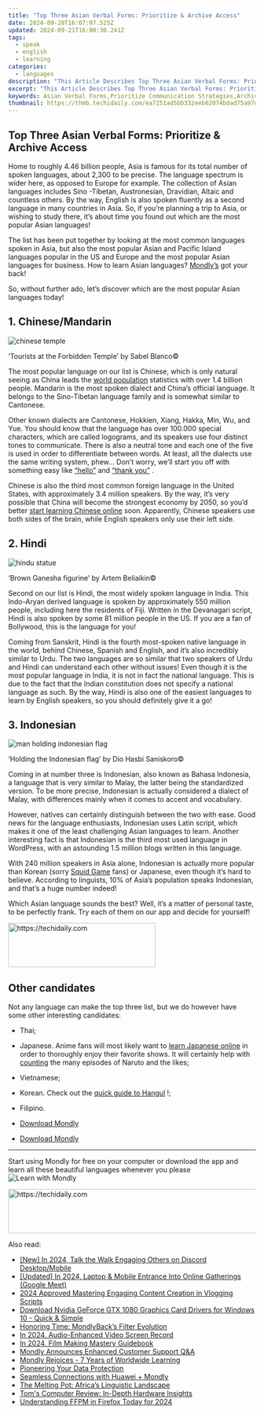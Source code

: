 ```yaml
---
title: "Top Three Asian Verbal Forms: Prioritize & Archive Access"
date: 2024-09-20T16:07:07.525Z
updated: 2024-09-21T16:00:30.241Z
tags:
  - speak
  - english
  - learning
categories:
  - languages
description: "This Article Describes Top Three Asian Verbal Forms: Prioritize & Archive Access"
excerpt: "This Article Describes Top Three Asian Verbal Forms: Prioritize & Archive Access"
keywords: Asian Verbal Forms,Prioritize Communication Strategies,Archiving Asian Language Documents,Asian Linguistic Heritage,Languages of Asia,Cultural Communication Practices,Asian Language Preservation Techniques
thumbnail: https://thmb.techidaily.com/ea7251ad5bb332eeb62074bdad75a97d412bc5c90367153732b7b65655c151cd.jpg
---
```


## Top Three Asian Verbal Forms: Prioritize & Archive Access

 Home to roughly 4.46 billion people, Asia is famous for its total number of spoken languages, about 2,300 to be precise. The language spectrum is wider here, as opposed to Europe for example. The collection of Asian languages includes Sino -Tibetan, Austronesian, Dravidian, Altaic and countless others. By the way, English is also spoken fluently as a second language in many countries in Asia. So, if you’re planning a trip to Asia, or wishing to study there, it’s about time you found out which are the most popular Asian languages!

 The list has been put together by looking at the most common languages spoken in Asia, but also the most popular Asian and Pacific Island languages popular in the US and Europe and the most popular Asian languages for business. How to learn Asian languages? [Mondly’s](https://app.adjust.io/5ixfg4k?campaign=blog-post-id-6345&fallback=https%3A%2F%2Fapp.mondly.com?avangate%5Fsrc=blog-post-id-6345&redirect%5Fandroid=https%3A%2F%2Fplay.google.com%2Fstore%2Fapps%2Fdetails%3Fid%3Dcom.atistudios.mondly.languages&redirect%5Fios=https%3A%2F%2Fitunes.apple.com%2Fapp%2Fid987873536&redirect%5Fmacos=https%3A%2F%2Fapp.mondly.com?avangate%5Fsrc=blog-post-id-6345) got your back!

 So, without further ado, let’s discover which are the most popular Asian languages today!

## 1\. Chinese/Mandarin

![chinese temple](https://edge.mondly.com/blog/wp-content/uploads/2021/12/chinese-temple-960x640.jpg "Top 3 Most Popular Asian Languages 2")

 ‘Tourists at the Forbidden Temple’ by Sabel Blanco©

 The most popular language on our list is Chinese, which is only natural seeing as China leads the [world population](https://shop.mondly.com/affiliate.php?ACCOUNT=ATISTUDI&AFFILIATE=108875&PATH=https://www.mondly.com?AFFILIATE=108875) statistics with over 1.4 billion people. Mandarin is the most spoken dialect and China’s official language. It belongs to the Sino-Tibetan language family and is somewhat similar to Cantonese.

 Other known dialects are Cantonese, Hokkien, Xiang, Hakka, Min, Wu, and Yue. You should know that the language has over 100.000 special characters, which are called logograms, and its speakers use four distinct tones to communicate. There is also a neutral tone and each one of the five is used in order to differentiate between words. At least, all the dialects use the same writing system, phew… Don’t worry, we’ll start you off with something easy like [“hello”](https://shop.mondly.com/affiliate.php?ACCOUNT=ATISTUDI&AFFILIATE=108875&PATH=https://www.mondly.com?AFFILIATE=108875) and [“thank you”](https://shop.mondly.com/affiliate.php?ACCOUNT=ATISTUDI&AFFILIATE=108875&PATH=https://www.mondly.com?AFFILIATE=108875) .

 Chinese is also the third most common foreign language in the United States, with approximately 3.4 million speakers. By the way, it’s very possible that China will become the strongest economy by 2050, so you’d better [start learning Chinese online](https://shop.mondly.com/affiliate.php?ACCOUNT=ATISTUDI&AFFILIATE=108875&PATH=https://www.mondly.com?AFFILIATE=108875)  soon. Apparently, Chinese speakers use both sides of the brain, while English speakers only use their left side.

## 2\. Hindi

![hindu statue](https://edge.mondly.com/blog/wp-content/uploads/2021/12/hindu-statue-960x640.jpg "Top 3 Most Popular Asian Languages 3")

 ‘Brown Ganesha figurine’ by Artem Beliaikin©

 Second on our list is Hindi, the most widely spoken language in India. This Indo-Aryan derived language is spoken by approximately 550 million people, including here the residents of Fiji. Written in the Devanagari script, Hindi is also spoken by some 81 million people in the US. If you are a fan of Bollywood, this is the language for you!

 Coming from Sanskrit, Hindi is the fourth most-spoken native language in the world, behind Chinese, Spanish and English, and it’s also incredibly similar to Urdu. The two languages are so similar that two speakers of Urdu and Hindi can understand each other without issues! Even though it is the most popular language in India, it is not in fact the national language. This is due to the fact that the Indian constitution does not specify a national language as such. By the way, Hindi is also one of the easiest languages to learn by English speakers, so you should definitely give it a go!

## 3\. Indonesian

![man holding indonesian flag](https://edge.mondly.com/blog/wp-content/uploads/2021/12/man-holding-indonesian-flag-960x640.jpg "Top 3 Most Popular Asian Languages 4")

 ‘Holding the Indonesian flag’ by Dio Hasbi Saniskoro©

 Coming in at number three is Indonesian, also known as Bahasa Indonesia, a language that is very similar to Malay, the latter being the standardized version. To be more precise, Indonesian is actually considered a dialect of Malay, with differences mainly when it comes to accent and vocabulary.

 However, natives can certainly distinguish between the two with ease. Good news for the language enthusiasts, Indonesian uses Latin script, which makes it one of the least challenging Asian languages to learn. Another interesting fact is that Indonesian is the third most used language in WordPress, with an astounding 1.5 million blogs written in this language.

 With 240 million speakers in Asia alone, Indonesian is actually more popular than Korean (sorry [Squid Game](https://shop.mondly.com/affiliate.php?ACCOUNT=ATISTUDI&AFFILIATE=108875&PATH=https://www.mondly.com?AFFILIATE=108875)  fans) or Japanese, even though it’s hard to believe. According to linguists, 10% of Asia’s population speaks Indonesian, and that’s a huge number indeed!

 Which Asian language sounds the best? Well, it’s a matter of personal taste, to be perfectly frank. Try each of them on our app and decide for yourself!

<!-- affiliate ads begin -->
<a href="https://aligracehair.sjv.io/c/5597632/1925468/19272" target="_top" id="1925468">
  <img src="//a.impactradius-go.com/display-ad/19272-1925468" border="0" alt="https://techidaily.com" width="300" height="90"/>
</a>
<img height="0" width="0" src="https://aligracehair.sjv.io/i/5597632/1925468/19272" style="position:absolute;visibility:hidden;" border="0" />
<!-- affiliate ads end -->

## Other candidates

 Not any language can make the top three list, but we do however have some other interesting candidates:

* Thai;
* Japanese. Anime fans will most likely want to [learn Japanese online](https://shop.mondly.com/affiliate.php?ACCOUNT=ATISTUDI&AFFILIATE=108875&PATH=https://www.mondly.com?AFFILIATE=108875)  in order to thoroughly enjoy their favorite shows. It will certainly help with [counting](https://shop.mondly.com/affiliate.php?ACCOUNT=ATISTUDI&AFFILIATE=108875&PATH=https://www.mondly.com?AFFILIATE=108875)  the many episodes of Naruto and the likes;
* Vietnamese;
* Korean. Check out the [quick guide to Hangul](https://shop.mondly.com/affiliate.php?ACCOUNT=ATISTUDI&AFFILIATE=108875&PATH=https://www.mondly.com?AFFILIATE=108875) !;
* Filipino.

* [Download Mondly](https://www.facebook.com/sharer/sharer.php?u=https%3A%2F%2Fwww.mondly.com%2Fblog%2Fmost-popular-asian-languages%2F&t=Top+3+Most+Popular+Asian+Languages "Share on Facebook")
* [Download Mondly](https://shop.mondly.com/affiliate.php?ACCOUNT=ATISTUDI&AFFILIATE=108875&PATH=https://www.mondly.com?AFFILIATE=108875)

---

 Start using Mondly for free on your computer or download the app and learn all these beautiful languages whenever you please ![Learn with Mondly](https://adjt.mondly.com/5ixfg4k?campaign=blog-post-id-6345&fallback=https%3A%2F%2Fapp.mondly.com%3Futm%5Fmedium%3Dblog%5Fblog-post-id-6345%26utm%5Fsource%3Dblog-post-id-6345&redirect%5Fmacos=https%3A%2F%2Fapp.mondly.com%3Futm%5Fmedium%3Dblog%5Fblog-post-id-6345%26utm%5Fsource%3Dblog-post-id-6345&redirect%5Fandroid=https%3A%2F%2Fplay.google.com%2Fstore%2Fapps%2Fdetails%3Fid%3Dcom.atistudios.mondly.languages%3Futm%5Fmedium%3Dblog%5Fblog-post-id-6345%26utm%5Fsource%3Dblog-post-id-6345&redirect%5Fios=https%3A%2F%2Fapps.apple.com%2Fapp%2Fapple-store%2Fid987873536%3Fpt%3D78954800%26ct%3Dblog-post-id-6345%26mt%3D8 "Learn with Mondly")

<!-- affiliate ads begin -->
<a href="https://versadesk.pxf.io/c/5597632/1828647/21290" target="_top" id="1828647">
  <img src="//a.impactradius-go.com/display-ad/21290-1828647" border="0" alt="https://techidaily.com" width="728" height="90"/>
</a>
<img height="0" width="0" src="https://versadesk.pxf.io/i/5597632/1828647/21290" style="position:absolute;visibility:hidden;" border="0" />
<!-- affiliate ads end -->

<ins class="adsbygoogle"
     style="display:block"
     data-ad-format="autorelaxed"
     data-ad-client="ca-pub-7571918770474297"
     data-ad-slot="1223367746"></ins>

<ins class="adsbygoogle"
     style="display:block"
     data-ad-client="ca-pub-7571918770474297"
     data-ad-slot="8358498916"
     data-ad-format="auto"
     data-full-width-responsive="true"></ins>

<span class="atpl-alsoreadstyle">Also read:</span>
<div><ul>
<li><a href="https://discord-videos.techidaily.com/new-in-2024-talk-the-walk-engaging-others-on-discord-desktopmobile/"><u>[New] In 2024, Talk the Walk Engaging Others on Discord Desktop/Mobile</u></a></li>
<li><a href="https://desktop-recording.techidaily.com/updated-in-2024-laptop-and-mobile-entrance-into-online-gatherings-google-meet/"><u>[Updated] In 2024, Laptop & Mobile Entrance Into Online Gatherings (Google Meet)</u></a></li>
<li><a href="https://extra-skills.techidaily.com/2024-approved-mastering-engaging-content-creation-in-vlogging-scripts/"><u>2024 Approved Mastering Engaging Content Creation in Vlogging Scripts</u></a></li>
<li><a href="https://win-amazing.techidaily.com/download-nvidia-geforce-gtx-1080-graphics-card-drivers-for-windows-10-quick-and-simple/"><u>Download Nvidia GeForce GTX 1080 Graphics Card Drivers for Windows 10 - Quick & Simple</u></a></li>
<li><a href="https://mondly-stories.techidaily.com/honoring-time-mondlybacks-filter-evolution/"><u>Honoring Time: MondlyBack’s Filter Evolution</u></a></li>
<li><a href="https://screen-mirroring-recording.techidaily.com/in-2024-audio-enhanced-video-screen-record/"><u>In 2024, Audio-Enhanced Video Screen Record</u></a></li>
<li><a href="https://some-techniques.techidaily.com/in-2024-film-making-mastery-guidebook/"><u>In 2024, Film Making Mastery Guidebook</u></a></li>
<li><a href="https://mondly-stories.techidaily.com/mondly-announces-enhanced-customer-support-qanda/"><u>Mondly Announces Enhanced Customer Support Q&A</u></a></li>
<li><a href="https://mondly-stories.techidaily.com/mondly-rejoices-7-years-of-worldwide-learning/"><u>Mondly Rejoices - 7 Years of Worldwide Learning</u></a></li>
<li><a href="https://mondly-stories.techidaily.com/pioneering-your-data-protection/"><u>Pioneering Your Data Protection</u></a></li>
<li><a href="https://mondly-stories.techidaily.com/seamless-connections-with-huawei-plus-mondly/"><u>Seamless Connections with Huawei + Mondly</u></a></li>
<li><a href="https://mondly-stories.techidaily.com/the-melting-pot-africas-linguistic-landscape/"><u>The Melting Pot: Africa’s Linguistic Landscape</u></a></li>
<li><a href="https://audio-shaping.techidaily.com/toms-computer-review-in-depth-hardware-insights/"><u>Tom's Computer Review: In-Depth Hardware Insights</u></a></li>
<li><a href="https://some-guidance.techidaily.com/understanding-ffpm-in-firefox-today-for-2024/"><u>Understanding FFPM in Firefox Today for 2024</u></a></li>
</ul></div>

